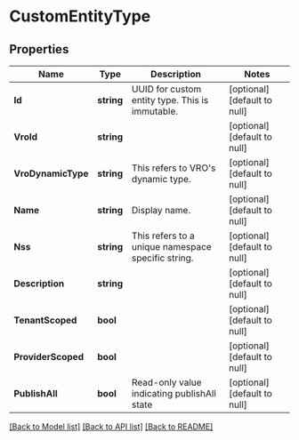 # CustomEntityType

## Properties
Name | Type | Description | Notes
------------ | ------------- | ------------- | -------------
**Id** | **string** | UUID for custom entity type. This is immutable.  | [optional] [default to null]
**VroId** | **string** |  | [optional] [default to null]
**VroDynamicType** | **string** | This refers to VRO&#39;s dynamic type.  | [optional] [default to null]
**Name** | **string** | Display name.  | [optional] [default to null]
**Nss** | **string** | This refers to a unique namespace specific string.  | [optional] [default to null]
**Description** | **string** |  | [optional] [default to null]
**TenantScoped** | **bool** |  | [optional] [default to null]
**ProviderScoped** | **bool** |  | [optional] [default to null]
**PublishAll** | **bool** | Read-only value indicating publishAll state  | [optional] [default to null]

[[Back to Model list]](../README.md#documentation-for-models) [[Back to API list]](../README.md#documentation-for-api-endpoints) [[Back to README]](../README.md)


